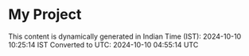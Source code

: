# My Project

This content is dynamically generated in Indian Time (IST): 2024-10-10 10:25:14 IST
Converted to UTC: 2024-10-10 04:55:14 UTC

